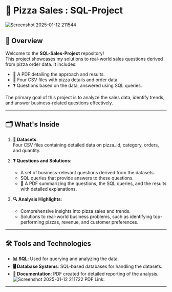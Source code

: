 # 🍕 Pizza Sales : SQL-Project

![Screenshot 2025-01-12 211544](https://github.com/user-attachments/assets/63504e30-8a30-4708-83c2-b1690fc61fa1)

## 📖 Overview
Welcome to the **SQL-Sales-Project** repository!  
This project showcases my solutions to real-world sales questions derived from pizza order data. It includes:  
- 📄 A PDF detailing the approach and results.  
- 📂 Four CSV files with pizza details and order data.  
- ❓ Questions based on the data, answered using SQL queries.  

The primary goal of this project is to analyze the sales data, identify trends, and answer business-related questions effectively.

---

## 🗂️ What's Inside
1. **📂 Datasets**:  
   Four CSV files containing detailed data on pizza_id, category, orders, and quantity.

2. **❓ Questions and Solutions**:  
   - A set of business-relevant questions derived from the datasets.  
   - SQL queries that provide answers to these questions.  
   - 📄 A PDF summarizing the questions, the SQL queries, and the results with detailed explanations.

3. **🔍 Analysis Highlights**:  
   - Comprehensive insights into pizza sales and trends.  
   - Solutions to real-world business problems, such as identifying top-performing pizzas, revenue, and customer preferences.

---

## 🛠️ Tools and Technologies
- **📊 SQL**: Used for querying and analyzing the data.  
- **🖥️ Database Systems**: SQL-based databases for handling the datasets.  
- **📄 Documentation**: PDF created for detailed reporting of the analysis.
![Screenshot 2025-01-12 211722](https://github.com/user-attachments/assets/417a7ea4-336c-481b-b31c-1c65ec5ab953)
PDF Link:
---
